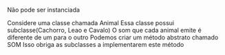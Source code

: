 Não pode ser instanciada

Considere uma classe chamada Animal
Essa classe possui subclasse(Cachorro, Leao e Cavalo)
O som que cada animal emite é diferente de um para o outro 
Podemos criar um método abstrato chamado SOM 
Isso obriga as subclasses a implementarem este método
